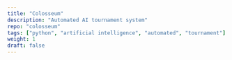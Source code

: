 ```yaml
---
title: "Colosseum"
description: "Automated AI tournament system"
repo: "colosseum"
tags: ["python", "artificial intelligence", "automated", "tournament"]
weight: 1
draft: false
---
```

